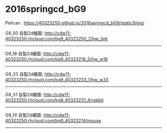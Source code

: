 # 2016springcd_bG9
Pelican : https://40323250.github.io/2016springcd_bG9/static/blog/

G9_50 自製2d繪圖: http://cdw11-40323250.rhcloud.com/bg9_40323250_2/hw_link


-----------------------------------------------------------
G9_18 自製2d繪圖: http://cdw11-40323250.rhcloud.com/bg9_40323218_3/hw_w18


-----------------------------------------------------------
G9_33 自製2d繪圖: http://cdw11-40323250.rhcloud.com/bg9_40323233_1/hw_w33


-----------------------------------------------------------
G9_31 自製2d繪圖: http://cdw11-40323250.rhcloud.com/bg9_40323231_4/rabbit


-----------------------------------------------------------
G9_14 自製2d繪圖: http://cdw11-40323250.rhcloud.com/bg9_40323214/mouse

-----------------------------------------------------------
